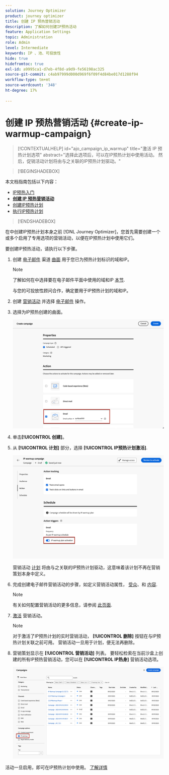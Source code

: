 ```yaml
---
solution: Journey Optimizer
product: journey optimizer
title: 创建 IP 预热营销活动
description: 了解如何创建IP预热活动
feature: Application Settings
topic: Administration
role: Admin
level: Intermediate
keywords: IP 、池、可投放性
hide: true
hidefromtoc: true
exl-id: a9995ca1-d7eb-4f8d-a9d9-fe56198ac325
source-git-commit: c4ab97999d000d969f6f09f4d84be017d1288f94
workflow-type: tm+mt
source-wordcount: '348'
ht-degree: 17%

---
```


# 创建 IP 预热营销活动 {#create-ip-warmup-campaign}

>[!CONTEXTUALHELP]
>id="ajo_campaign_ip_warmup"
>title="激活 IP 预热计划选项"
>abstract="选择此选项后，可以在IP预热计划中使用活动。 然后，促销活动计划将由与之关联的IP预热计划驱动。"

>[!BEGINSHADEBOX]

本文档指南包括以下内容：

* [IP预热入门](ip-warmup-gs.md)
* **[创建 IP 预热营销活动](ip-warmup-campaign.md)**
* [创建IP预热计划](ip-warmup-plan.md)
* [执行IP预热计划](ip-warmup-execution.md)

>[!ENDSHADEBOX]

在中创建IP预热计划本身之前 [!DNL Journey Optimizer]，您首先需要创建一个或多个启用了专用选项的营销活动，以便在IP预热计划中使用它们。

要创建IP预热活动，请执行以下步骤。

1. 创建 [电子邮件](../email/email-settings.md) 渠道 [曲面](channel-surfaces.md) 用于您已为预热计划标识的域和IP。

   >[!NOTE]
   >
   >了解如何在中选择要在电子邮件平面中使用的域和IP [本节](../email/email-settings.md#subdomains-and-ip-pools).
   >
   >与您的可投放性顾问合作，确定要用于IP预热计划的域和IP。<!--TBC-->

1. 创建 [营销活动](../campaigns/create-campaign.md) 并选择 [电子邮件](../email/create-email.md#create-email-journey-campaign) 操作。

1. 选择为IP预热创建的曲面。

   ![](assets/ip-warmup-campaign-surface.png)

   <!--You must use the same surface as the one that will be used for the asociated IP warmup plan. [Learn how to create an IP warmup plan](#create-ip-warmup-plan)-->

1. 单击&#x200B;**[!UICONTROL 创建]**。

1. 从 **[!UICONTROL 计划]** 部分，选择 **[!UICONTROL IP预热计划激活]**.

   ![](assets/ip-warmup-campaign-plan-activation.png)

   营销活动 [计划](../campaigns/create-campaign.md#schedule) 将由与之关联的IP预热计划驱动，这意味着该计划不再在营销策划本身中定义。

1. 完成创建电子邮件营销活动的步骤，如定义营销活动属性， [受众](../audience/about-audiences.md)<!--best practices for IP warmup in terms of audience?-->、和 [内容](../email/get-started-email-design.md#key-steps).

   >[!NOTE]
   >
   >有关如何配置营销活动的更多信息，请参阅 [此页面](../campaigns/get-started-with-campaigns.md).

1. [激活](../campaigns/review-activate-campaign.md) 营销活动。

   >[!NOTE]
   >
   >对于激活了IP预热计划的实时营销活动， **[!UICONTROL 删除]** 按钮在与IP预热计划关联之前可用。 营销活动一旦用于计划，便无法再删除。

1. 营销策划显示在 **[!UICONTROL 营销活动]** 列表。 要轻松检索在当前沙盒上创建的所有IP预热营销活动，您可以在 **[!UICONTROL IP热身]** 营销活动选项。

   ![](assets/ip-warmup-campaign-filter.png)

活动一旦启用，即可在IP预热计划中使用。 [了解详情](ip-warmup-plan.md)

<!--Any recommendations when defining an audience? i.e do you have to include all your database or a limited number or according to your Excel file?-->
